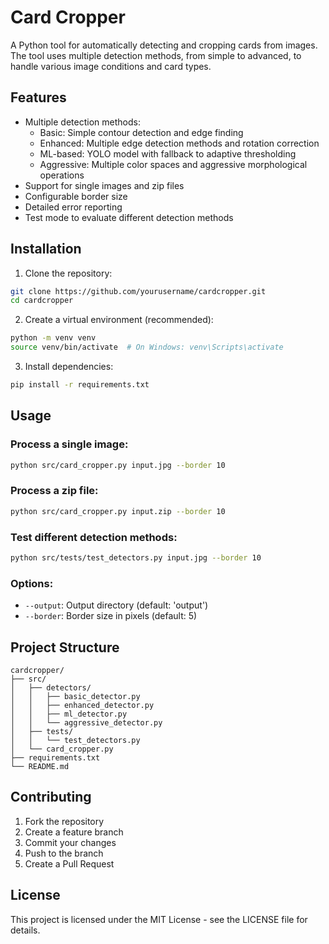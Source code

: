 # Card Cropper

A Python tool for automatically detecting and cropping cards from images. The tool uses multiple detection methods, from simple to advanced, to handle various image conditions and card types.

## Features

- Multiple detection methods:
  - Basic: Simple contour detection and edge finding
  - Enhanced: Multiple edge detection methods and rotation correction
  - ML-based: YOLO model with fallback to adaptive thresholding
  - Aggressive: Multiple color spaces and aggressive morphological operations
- Support for single images and zip files
- Configurable border size
- Detailed error reporting
- Test mode to evaluate different detection methods

## Installation

1. Clone the repository:
```bash
git clone https://github.com/yourusername/cardcropper.git
cd cardcropper
```

2. Create a virtual environment (recommended):
```bash
python -m venv venv
source venv/bin/activate  # On Windows: venv\Scripts\activate
```

3. Install dependencies:
```bash
pip install -r requirements.txt
```

## Usage

### Process a single image:
```bash
python src/card_cropper.py input.jpg --border 10
```

### Process a zip file:
```bash
python src/card_cropper.py input.zip --border 10
```

### Test different detection methods:
```bash
python src/tests/test_detectors.py input.jpg --border 10
```

### Options:
- `--output`: Output directory (default: 'output')
- `--border`: Border size in pixels (default: 5)

## Project Structure

```
cardcropper/
├── src/
│   ├── detectors/
│   │   ├── basic_detector.py
│   │   ├── enhanced_detector.py
│   │   ├── ml_detector.py
│   │   └── aggressive_detector.py
│   ├── tests/
│   │   └── test_detectors.py
│   └── card_cropper.py
├── requirements.txt
└── README.md
```

## Contributing

1. Fork the repository
2. Create a feature branch
3. Commit your changes
4. Push to the branch
5. Create a Pull Request

## License

This project is licensed under the MIT License - see the LICENSE file for details. 
